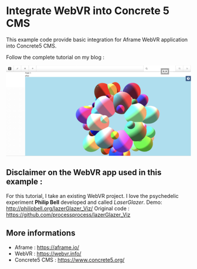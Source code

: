 Integrate WebVR into Concrete 5 CMS
===================================

This example code provide basic integration for Aframe WebVR application into Concrete5 CMS. 

Follow the complete tutorial on my blog : 

![Screenshot](Screenshot.png)


Disclaimer on the WebVR app used in this example :
--------------------------------------------------

For this tutorial, I take an existing WebVR project. I love the psychedelic experiment **Philip Bell** developed and called _LaserGlazer_. 
Demo: http://philipbell.org/lazerGlazer_Viz/ 
Original code : https://github.com/processprocess/lazerGlazer_Viz

More informations
-----------------
- Aframe : https://aframe.io/
- WebVR : https://webvr.info/
- Concrete5 CMS : https://www.concrete5.org/

